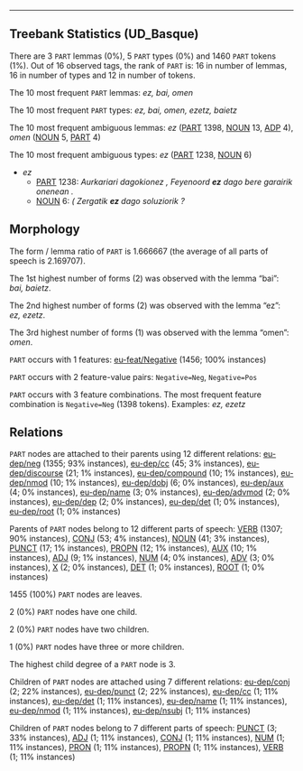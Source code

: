 

--------------------------------------------------------------------------------

## Treebank Statistics (UD_Basque)

There are 3 `PART` lemmas (0%), 5 `PART` types (0%) and 1460 `PART` tokens (1%).
Out of 16 observed tags, the rank of `PART` is: 16 in number of lemmas, 16 in number of types and 12 in number of tokens.

The 10 most frequent `PART` lemmas: <em>ez, bai, omen</em>

The 10 most frequent `PART` types:  <em>ez, bai, omen, ezetz, baietz</em>

The 10 most frequent ambiguous lemmas: <em>ez</em> ([PART]() 1398, [NOUN]() 13, [ADP]() 4), <em>omen</em> ([NOUN]() 5, [PART]() 4)

The 10 most frequent ambiguous types:  <em>ez</em> ([PART]() 1238, [NOUN]() 6)


* <em>ez</em>
  * [PART]() 1238: <em>Aurkariari dagokionez , Feyenoord <b>ez</b> dago bere garairik onenean .</em>
  * [NOUN]() 6: <em>( Zergatik <b>ez</b> dago soluziorik ?</em>

## Morphology

The form / lemma ratio of `PART` is 1.666667 (the average of all parts of speech is 2.169707).

The 1st highest number of forms (2) was observed with the lemma “bai”: <em>bai, baietz</em>.

The 2nd highest number of forms (2) was observed with the lemma “ez”: <em>ez, ezetz</em>.

The 3rd highest number of forms (1) was observed with the lemma “omen”: <em>omen</em>.

`PART` occurs with 1 features: [eu-feat/Negative]() (1456; 100% instances)

`PART` occurs with 2 feature-value pairs: `Negative=Neg`, `Negative=Pos`

`PART` occurs with 3 feature combinations.
The most frequent feature combination is `Negative=Neg` (1398 tokens).
Examples: <em>ez, ezetz</em>


## Relations

`PART` nodes are attached to their parents using 12 different relations: [eu-dep/neg]() (1355; 93% instances), [eu-dep/cc]() (45; 3% instances), [eu-dep/discourse]() (21; 1% instances), [eu-dep/compound]() (10; 1% instances), [eu-dep/nmod]() (10; 1% instances), [eu-dep/dobj]() (6; 0% instances), [eu-dep/aux]() (4; 0% instances), [eu-dep/name]() (3; 0% instances), [eu-dep/advmod]() (2; 0% instances), [eu-dep/dep]() (2; 0% instances), [eu-dep/det]() (1; 0% instances), [eu-dep/root]() (1; 0% instances)

Parents of `PART` nodes belong to 12 different parts of speech: [VERB]() (1307; 90% instances), [CONJ]() (53; 4% instances), [NOUN]() (41; 3% instances), [PUNCT]() (17; 1% instances), [PROPN]() (12; 1% instances), [AUX]() (10; 1% instances), [ADJ]() (9; 1% instances), [NUM]() (4; 0% instances), [ADV]() (3; 0% instances), [X]() (2; 0% instances), [DET]() (1; 0% instances), [ROOT]() (1; 0% instances)

1455 (100%) `PART` nodes are leaves.

2 (0%) `PART` nodes have one child.

2 (0%) `PART` nodes have two children.

1 (0%) `PART` nodes have three or more children.

The highest child degree of a `PART` node is 3.

Children of `PART` nodes are attached using 7 different relations: [eu-dep/conj]() (2; 22% instances), [eu-dep/punct]() (2; 22% instances), [eu-dep/cc]() (1; 11% instances), [eu-dep/det]() (1; 11% instances), [eu-dep/name]() (1; 11% instances), [eu-dep/nmod]() (1; 11% instances), [eu-dep/nsubj]() (1; 11% instances)

Children of `PART` nodes belong to 7 different parts of speech: [PUNCT]() (3; 33% instances), [ADJ]() (1; 11% instances), [CONJ]() (1; 11% instances), [NUM]() (1; 11% instances), [PRON]() (1; 11% instances), [PROPN]() (1; 11% instances), [VERB]() (1; 11% instances)

